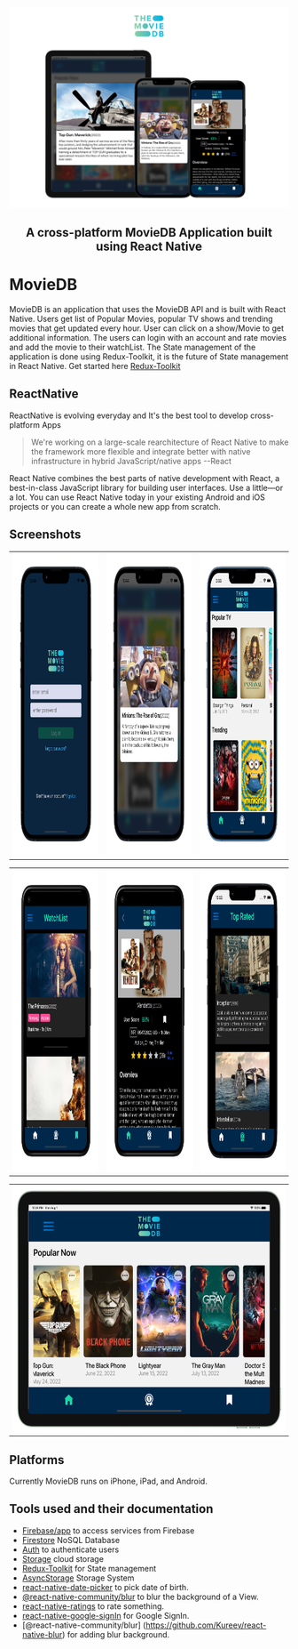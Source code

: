 <p align="center"><img src="Resources/Banner.png" /></p>
<h2 align="center">A cross-platform MovieDB Application built using React Native</h2>

# MovieDB

MovieDB is an application that uses the MovieDB API and is built with React Native. Users get list of Popular Movies, popular TV shows and trending movies that get updated every hour. User can click on a show/Movie to get additional information.
The users can login with an account and rate movies and add the movie to their watchList. The State management of the application is done using Redux-Toolkit, it is the future of State management in React Native. Get started here [Redux-Toolkit](https://redux-toolkit.js.org/)

## ReactNative

ReactNative is evolving everyday and It's the best tool to develop cross-platform Apps

> We're working on a large-scale rearchitecture of React Native to make the framework more flexible and integrate better with native infrastructure in hybrid JavaScript/native apps --React

React Native combines the best parts of native development with React, a best-in-class JavaScript library for building user interfaces.
Use a little—or a lot. You can use React Native today in your existing Android and iOS projects or you can create a whole new app from scratch.

## Screenshots

<table>
  <tr>
    <td><img src="Resources/Screen1.png" height = "545" width="291.91"></td>
    <td><img src="Resources/Screen2.png" height = "545" width="291.91"></td>
    <td><img src="Resources/Screen7.png" height = "545" width="291.91"></td>
  </tr>
</table>
<table>
  <tr>
    <td><img src="Resources/Screen4.png" height = "545" width="294.43"></td>
    <td><img src="Resources/Screen6.png" height = "545" width="294.43"></td>
    <td><img src="Resources/Screen3.png" height = "545" width="291.91"></td>
  </tr>
</table>
<table>
  <tr>
    <td><img src="Resources/Screen5.png" height = "443.65" width=608.3"></td>
  </tr>
</table>

## Platforms

Currently MovieDB runs on iPhone, iPad, and Android.

## Tools used and their documentation

- [Firebase/app](https://rnfirebase.io/) to access services from Firebase
- [Firestore](https://rnfirebase.io/firestore/usage) NoSQL Database
- [Auth](https://rnfirebase.io/auth/usage) to authenticate users
- [Storage](https://rnfirebase.io/storage/usage) cloud storage
- [Redux-Toolkit](https://redux-toolkit.js.org/) for State management
- [AsyncStorage](https://www.npmjs.com/package/@react-native-async-storage/async-storage) Storage System
- [react-native-date-picker](https://github.com/henninghall/react-native-date-picker) to pick date of birth.
- [@react-native-community/blur](https://github.com/Kureev/react-native-blur) to blur the background of a View.
- [react-native-ratings](https://github.com/Monte9/react-native-ratings) to rate something.
- [react-native-google-signIn](https://github.com/react-native-google-signin/google-signin) for Google SignIn.
- [@react-native-community/blur] (https://github.com/Kureev/react-native-blur) for adding blur background.

